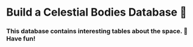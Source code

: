 # Build a Celestial Bodies Database :stars:
### This database contains interesting tables about the space. :rocket: Have fun!

